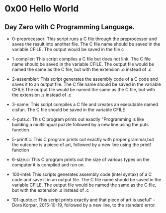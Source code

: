 # 0x00 Hello World
## Day Zero with C Programming Language.

* 0-preprocessor: This script runs a C file through the preprocessor and saves the result into another file. The C file name should be saved in the variable CFILE. The output would be saved in the file c
* 1-compiler: This script compiles a C file but does not link. The C file name should be saved in the variable CFILE. The output file would be named the same as the C file, but with the extension .o instead of .c
* 2-assembler: This script generates the assembly code of a C code and saves it to an output file. The C file name should be saved in the variable CFILE.The output file would be named the same as the C file, but with the extension .s instead of .c
* 3-name: This script compiles a C file and creates an executable named cisfun. The C file should be saved in the variable CFILE
* 4-puts.c: This C program prints out exactly "Programming is like building a multilingual puzzle followed by a new line using the puts function

* 5-printf.c: This C program prints out exactly with proper grammar,but the outcome is a piece of art, followed by a new line using the printf function

* 6-size.c: This C program prints out the size of various types on the computer it is compiled and run on.

* 100-intel: This scripts generates assembly code (intel syntax) of a C code and save it in an output file. The C file name should be saved in the variable CFILE. The output file would be named the same as the C file, but with the extension .s instead of .c
* 101-quote.c: This script prints exactly and that piece of art is useful" - Dora Korpar, 2015-10-19, followed by a new line, to the standard error.
